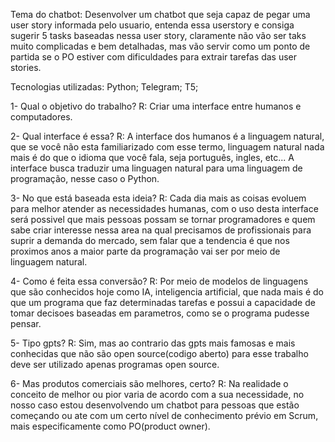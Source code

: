 Tema do chatbot:
Desenvolver um chatbot que seja capaz de pegar uma user story informada pelo usuario, entenda essa userstory e consiga sugerir 5 tasks baseadas nessa user story, claramente não vão ser taks muito complicadas e bem detalhadas, mas vão servir como um ponto de partida se o PO estiver com dificuldades para extrair tarefas das user stories. 

Tecnologias utilizadas:
Python;
Telegram;
T5;

1- Qual o objetivo do trabalho?
R: Criar uma interface entre humanos e computadores.

2- Qual interface é essa?
R: A interface dos humanos é a linguagem natural, que se você não esta familiarizado com esse termo, linguagem natural nada mais é do que o idioma que você fala, seja português, ingles, etc... A interface busca traduzir uma linguagen natural para uma linguagem de programação, nesse caso o Python.

3- No que está baseada esta ideia?
R: Cada dia mais as coisas evoluem para melhor atender as necessidades humanas, com o uso desta interface será possivel que mais pessoas possam se tornar programadores e quem sabe criar interesse nessa area na qual precisamos de profissionais para suprir a demanda do mercado, sem falar que a tendencia é que nos proximos anos a maior parte da programação vai ser por meio de linguagem natural.

4- Como é feita essa conversão?
R: Por meio de modelos de linguagens que são conhecidos hoje como IA, inteligencia artificial, que nada mais é do que um programa que faz determinadas tarefas e possui a capacidade de tomar decisoes baseadas em parametros, como se o programa pudesse pensar.

5- Tipo gpts? 
R: Sim, mas ao contrario das gpts mais famosas e mais conhecidas que não são open source(codigo aberto) para esse trabalho deve ser utilizado apenas programas open source.

6- Mas produtos comerciais são melhores, certo? 
R: Na realidade o conceito de melhor ou pior varia de acordo com a sua necessidade, no nosso caso estou desenvolvendo um chatbot para pessoas que estão começando ou ate com um certo nível de conhecimento prévio em Scrum, mais especificamente como PO(product owner).



